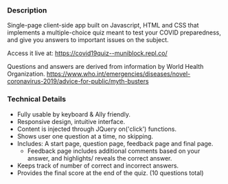 ### Description

Single-page client-side app built on Javascript, HTML and CSS that implements a multiple-choice quiz meant to test your COVID preparedness, and give you answers to important issues on the subject. 

Access it live at: https://covid19quiz--muniblock.repl.co/

Questions and answers are derived from information by World Health Organization. https://www.who.int/emergencies/diseases/novel-coronavirus-2019/advice-for-public/myth-busters

### Technical Details

- Fully usable by keyboard & Ally friendly.
- Responsive design, intuitive interface.
- Content is injected through JQuery on('click') functions.
- Shows user one question at a time, no skipping.
- Includes: A start page, question page, feedback page and final page.
    - Feedback page includes additional comments based on your answer, and highlights/ reveals the correct answer.
- Keeps track of number of correct and incorrect answers.
- Provides the final score at the end of the quiz. (10 questions total)